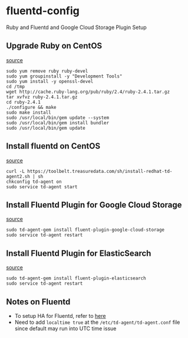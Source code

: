 # fluentd-config
Ruby and Fluentd and Google Cloud Storage Plugin Setup

## Upgrade Ruby on CentOS
[source](http://ask.xmodulo.com/upgrade-ruby-centos.html)
```
sudo yum remove ruby ruby-devel
sudo yum groupinstall -y "Development Tools"
sudo yum install -y openssl-devel
cd /tmp
wget http://cache.ruby-lang.org/pub/ruby/2.4/ruby-2.4.1.tar.gz
tar xvfvz ruby-2.4.1.tar.gz
cd ruby-2.4.1
./configure && make
sudo make install
sudo /usr/local/bin/gem update --system
sudo /usr/local/bin/gem install bundler
sudo /usr/local/bin/gem update
```

## Install fluentd on CentOS 
[source](https://docs.fluentd.org/v0.12/articles/install-by-rpm)
```
curl -L https://toolbelt.treasuredata.com/sh/install-redhat-td-agent2.sh | sh
chkconfig td-agent on
sudo service td-agent start
```

## Install Fluentd Plugin for Google Cloud Storage
[source](https://rubygems.org/gems/fluent-plugin-google-cloud-storage)
```
sudo td-agent-gem install fluent-plugin-google-cloud-storage
sudo service td-agent restart
```

## Install Fluentd Plugin for ElasticSearch
[source](https://www.fluentd.org/guides/recipes/elasticsearch-and-s3)
```
sudo td-agent-gem install fluent-plugin-elasticsearch
sudo service td-agent restart
```

## Notes on Fluentd
* To setup HA for Fluentd, refer to [here](https://docs.fluentd.org/v0.12/articles/high-availability)
* Need to add `localtime true` at the `/etc/td-agent/td-agent.conf` file since default may run into UTC time issue
